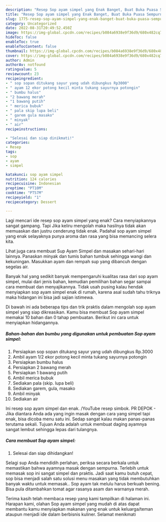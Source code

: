 ```yaml
---
description: "Resep Sop ayam simpel yang Enak Banget, Buat Buka Puasa Sempurna"
title: "Resep Sop ayam simpel yang Enak Banget, Buat Buka Puasa Sempurna"
slug: 1775-resep-sop-ayam-simpel-yang-enak-banget-buat-buka-puasa-sempurna
category: Uncategorized
date: 2022-08-31T20:49:52.450Z
image: https://img-global.cpcdn.com/recipes/b084a6938e9f36d9/680x482cq70/sop-ayam-simpel-foto-resep-utama.jpg
hideToc: false
enableToc: true
enableTocContent: false
thumbnail: https://img-global.cpcdn.com/recipes/b084a6938e9f36d9/680x482cq70/sop-ayam-simpel-foto-resep-utama.jpg
cover: https://img-global.cpcdn.com/recipes/b084a6938e9f36d9/680x482cq70/sop-ayam-simpel-foto-resep-utama.jpg
author: Admin
authorAv: notfound
ratingvalue: 5
reviewcount: 23
recipeingredient:
- " sop sopan ditukang sayur yang udah dibungkus Rp3000"
- " ayam 12 ekor potong kecil minta tukang sayurnya potongin"
- " bumbu halus"
- "2 bawang merah"
- "1 bawang putih"
- " merica bubuk"
- " pala skip lupa beli"
- " garem gula masako"
- " minyak"
- " air"
recipeinstructions:

- "Selesai dan siap dinikmati!"
categories:
- Resep
tags:
- sop
- ayam
- simpel

katakunci: sop ayam simpel 
nutrition: 124 calories
recipecuisine: Indonesian
preptime: "PT10M"
cooktime: "PT57M"
recipeyield: "1"
recipecategory: Dessert

---
```



Lagi mencari ide resep sop ayam simpel yang enak? Cara menyiapkannya sangat gampang. Tapi Jika keliru mengolah maka hasilnya tidak akan memuaskan dan justru cenderung tidak enak. Padahal sop ayam simpel yang enak selayaknya punya aroma dan rasa yang bisa memancing selera kita.


Lihat juga cara membuat Sup Ayam Simpel dan masakan sehari-hari lainnya. Panaskan minyak dan tumis bahan tumbuk sehingga wangi dan kekuningan. Masukkan ayam dan rempah sup yang dibancuh dengan segelas air.

Banyak hal yang sedikit banyak mempengaruhi kualitas rasa dari sop ayam simpel, mulai dari jenis bahan, kemudian pemilihan bahan segar sampai cara membuat dan menyajikannya. Tidak usah pusing kalau hendak menyiapkan sop ayam simpel enak di rumah, karena asal sudah tahu triknya maka hidangan ini bisa jadi sajian istimewa.


Di bawah ini ada beberapa tips dan trik praktis dalam mengolah sop ayam simpel yang siap dikreasikan. Kamu bisa membuat Sop ayam simpel memakai 10 bahan dan 0 tahap pembuatan. Berikut ini cara untuk menyiapkan hidangannya.

<!--inarticleads1-->

##### Bahan-bahan dan bumbu yang digunakan untuk pembuatan Sop ayam simpel:

1. Persiapkan  sop sopan ditukang sayur yang udah dibungkus Rp.3000
1. Ambil  ayam 1/2 ekor potong kecil minta tukang sayurnya potongin
1. Persiapkan  bumbu halus
1. Persiapkan 2 bawang merah
1. Persiapkan 1 bawang putih
1. Ambil  merica bubuk
1. Sediakan  pala (skip. lupa beli)
1. Sediakan  garem, gula, masako
1. Ambil  minyak
1. Sediakan  air


Ini resep sop ayam simpel dan enak. /YouTube resep simbok. PR DEPOK - Jika diantara Anda ada yang ingin masak dengan cara yang simpel tapi enak, bisa dicoba menu satu ini. Sedap sangat kalau makan panas-panas terutama sekali. Tujuan Anda adalah untuk membuat daging ayamnya sangat lembut sehingga lepas dari tulangnya. 

<!--inarticleads2-->

##### Cara membuat Sop ayam simpel:


1. Selesai dan siap dihidangkan!

Selagi sup Anda mendidih perlahan, periksa secara berkala untuk memastikan bahwa ayamnya masak dengan sempurna. Terlebih untuk memasak sop ini sangat simpel dan praktis. Jadi saat kamu butuh cepat, sop bisa menjadi salah satu solusi menu masakan yang tidak membutuhkan banyak waktu untuk memasak.. Sop ayam tak melulu harus berkuah bening. Bisa pula ditambahkan tomat agar rasanya asam dan warnanya merah. 

Terima kasih telah membaca resep yang kami tampilkan di halaman ini. Harapan kami, olahan Sop ayam simpel yang mudah di atas dapat membantu kamu menyiapkan makanan yang enak untuk keluarga/teman ataupun menjadi ide dalam berbisnis kuliner. Selamat menikmati
